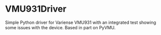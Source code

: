 # VMU931Driver
Simple Python driver for Variense VMU931 with an integrated test showing some issues with the device. Based in part on PyVMU.
